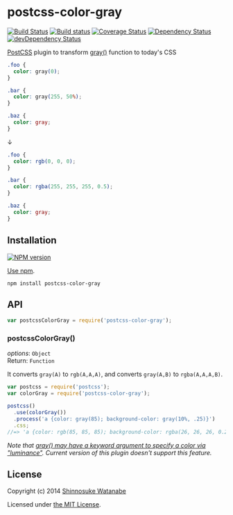 # postcss-color-gray

[![Build Status](https://travis-ci.org/postcss/postcss-color-gray.svg?branch=master)](https://travis-ci.org/postcss/postcss-color-gray)
[![Build status](https://ci.appveyor.com/api/projects/status/190t5i4f23r49345?svg=true)](https://ci.appveyor.com/project/ShinnosukeWatanabe/postcss-color-gray)
[![Coverage Status](https://img.shields.io/coveralls/postcss/postcss-color-gray.svg)](https://coveralls.io/r/postcss/postcss-color-gray)
[![Dependency Status](https://david-dm.org/postcss/postcss-color-gray.svg)](https://david-dm.org/postcss/postcss-color-gray)
[![devDependency Status](https://david-dm.org/postcss/postcss-color-gray/dev-status.svg)](https://david-dm.org/postcss/postcss-color-gray#info=devDependencies)

[PostCSS](https://github.com/postcss/postcss) plugin to transform [gray()](http://dev.w3.org/csswg/css-color/#grays) function to today's CSS

```css
.foo {
  color: gray(0);
}

.bar {
  color: gray(255, 50%);
}

.baz {
  color: gray;
}
```

↓

```css
.foo {
  color: rgb(0, 0, 0);
}

.bar {
  color: rgba(255, 255, 255, 0.5);
}

.baz {
  color: gray;
}
```

## Installation

[![NPM version](https://badge.fury.io/js/postcss-color-gray.svg)](https://www.npmjs.org/package/postcss-color-gray)

[Use npm](https://www.npmjs.org/doc/cli/npm-install.html).

```
npm install postcss-color-gray
```

## API

```javascript
var postcssColorGray = require('postcss-color-gray');
```

### postcssColorGray()

*options*: `Object`  
Return: `Function`

It converts `gray(A)` to `rgb(A,A,A)`, and converts `gray(A,B)` to `rgba(A,A,A,B)`.

```javascript
var postcss = require('postcss');
var colorGray = require('postcss-color-gray');

postcss()
  .use(colorGray())
  .process('a {color: gray(85); background-color: gray(10%, .25)}')
  .css;
//=> 'a {color: rgb(85, 85, 85); background-color: rgba(26, 26, 26, 0.25)}'
```

*Note that [gray() may have a keyword argument to specify a color via "luminance"](http://dev.w3.org/csswg/css-color/#issue-658bb235). Current version of this plugin doesn't support this feature.*

## License

Copyright (c) 2014 [Shinnosuke Watanabe](https://github.com/shinnn)

Licensed under [the MIT License](./LICENSE).
